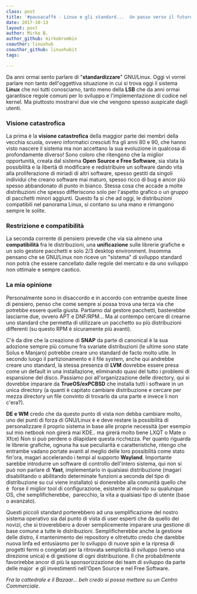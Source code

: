 ```yaml
---
class: post
title: '#pausacaffè - Linux e gli standard...  Un passo verso il futuro o uno verso il baratro?'
date: 2017-10-13
layout: post
author: Mirko B.
author_github: mirkobrombin
coauthor: linuxhub
coauthor_github: linuxhubit
tags:

---
```

<p>Da anni ormai sento parlare di "<strong>standardizzare</strong>" GNU/Linux. Oggi vi vorrei parlare non tanto dell'oggettiva situazione in cui si trova oggi il sistema <strong>Linux</strong> che noi tutti conosciamo, tanto meno della <strong>LSB</strong> che da anni ormai garantisce regole comuni per lo sviluppo e l'implementazione di codice nel kernel. Ma&nbsp;piuttosto mostrarvi due vie che vengono spesso auspicate dagli utenti.</p><h3>Visione catastrofica</h3><p>La prima è la <strong>visione catastrofica</strong> della maggior parte dei membri della vecchia scuola, ovvero informatici cresciuti fra gli anni 80 e 90, che hanno visto nascere il sistema ma non accettano la sua evoluzione in qualcosa di profondamente diverso! Sono coloro che ritengono che la miglior opportunità, creata dal sistema <strong>Open Source e Free Software</strong>, sia stata la possibilità e la libertà di modificare e redistribuire un software dando vita alla proliferazione di miriadi di altri software, spesso gestiti da singoli individui che creano software mai maturo, spesso ricco di bug e ancor più spesso abbandonato di punto in bianco. Stessa cosa che accade a molte distribuzioni che spesso differiscono solo per l'aspetto grafico o un gruppo di pacchetti minori aggiunti. Questo fa si che ad oggi, le distribuzioni compatibili nel panorama Linux, si contano su una mano e rimangono sempre le solite.</p><h3>Restrizione e compatibilità</h3><p>La seconda corrente di pensiero prevede che via sia almeno una <strong>compatibilità</strong> fra le distribuzioni, una <strong>unificazione</strong> sulle librerie grafiche e un solo gestore pacchetti e solo 2/3 desktop environment. Insomma pensano che se GNU/Linux non riceve un "sistema" di sviluppo standard non potrà che essere cancellato dalle regole del mercato e da uno sviluppo non ottimale e sempre caotico.</p><h3>La mia opinione</h3><p>Personalmente sono in disaccordo e in accordo con entrambe queste linee di pensiero, penso che come sempre si possa trova una terza via che potrebbe essere quella giusta. Partiamo dal gestore pacchetti, basterebbe lasciarne due, ovvero APT e DNF/RPM... Ma al contempo cercare di crearne uno standard che permetta di utilizzare un pacchetto su più distribuzioni differenti (su questo RPM è sicuramente più avanti).</p><p>C'è da dire che la creazione di <strong>SNAP</strong> da parte di canonical è la sua adozione sempre più comune fra svariate distribuzioni (le ultime sono state Solus e Manjaro) potrebbe creare uno standard de facto molto utile. In secondo luogo il partizionamento e il file system, anche qui andrebbe creare uno standard, la stessa presenza di <strong>LVM</strong> dovrebbe essere presa come un default in una installazione, eliminando quasi del tutto i problemi di espansione del disco. Passiamo poi all'organizzazione delle directory, qui si dovrebbe imparare da <strong>TrueOS/exPCBSD</strong> che installa tutti i software in un unica directory (a quanti è capitato cambiare distribuzione e cercare per mezza directory un file convinto di trovarlo da una parte e invece li non c'era?).</p><p><strong>DE e WM</strong> credo che da questo punto di vista non debba cambiare molto, uno dei punti di forza di GNU/Linux è e deve restare la possibilità di personalizzare il proprio sistema in base alle proprie necessità (per esempio sul mio netbook non girerà mai KDE.. ma girerà molto bene LXQT o Mate o Xfce) Non si può perdere o dilapidare questa ricchezza. Per quanto riguarda le librerie grafiche, ognuna ha sue peculiarità e caratteristiche, ritengo che entrambe vadano portate avanti al meglio delle loro possibilità come stato fin'ora, magari accelerando i tempi al supporto <strong>Wayland</strong>. Importante sarebbe introdurre un software di controllo dell'intero sistema, qui non si può non parlare di <strong>Yast</strong>, implementarlo in qualsiasi distribuzione (magari disabilitando o abilitando determinate funzioni a seconda del tipo di distribuzione su cui viene installato) si donerebbe alla comunità quello che è&nbsp; forse il miglior tool di configurazione, esistente al mondo su qualunque OS, che semplificherebbe,&nbsp; parecchio, la vita a qualsiasi tipo di utente (base o avanzato).</p><p>Questi piccoli standard porterebbero ad una semplificazione del nostro sistema operativo sia dal punto di vista di user esperti che da quello dei novizi, che si troverebbero a dover semplicemente imparare una gestione di base comune a tutte le distribuzioni. Semplificherebbe anche la gestione delle distro, il mantenimento dei repository e oltretutto credo che darebbe nuova linfa ed entusiasmo per lo sviluppo di nuove spin e la ripresa di progetti fermi o congelati per la ritrovata semplicità di sviluppo (verso una direzione unica) e di gestione di ogni distribuzione. Il&nbsp;che probabilmente favorirebbe ancor di più la sponsorizzazione dei team di sviluppo da parte delle major&nbsp; e gli investimenti nell'Open Source e nel Free Software.</p><p><em>Fra la cattedrale e il Bazaar... beh credo si possa mettere su un Centro Commerciale</em>.</p>